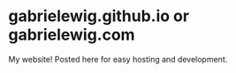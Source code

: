 # gabrielewig.github.io or gabrielewig.com

My website! Posted here for easy hosting and development.
